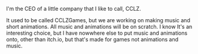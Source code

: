 I'm the CEO of a little company that I like to call, CCLZ.

It used to be called CCLZGames, but we are working on making music and short animations. All music and animations will be on scratch. I know It's an interesting choice, but I have nowwhere else to put music and animations onto, other than itch.io, but that's made for games not animations and music.

 <img src="images/Screenshot 2024-03-23 at 15.40.40.png" class="images" alt="">
